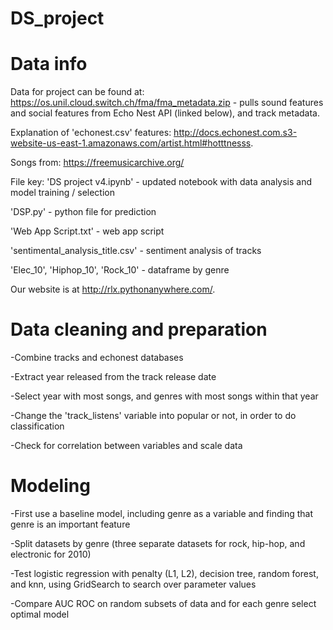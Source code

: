 # DS_project

# Data info
Data for project can be found at: https://os.unil.cloud.switch.ch/fma/fma_metadata.zip - pulls sound features and social features from Echo Nest API (linked below), and track metadata.

Explanation of 'echonest.csv' features: http://docs.echonest.com.s3-website-us-east-1.amazonaws.com/artist.html#hotttnesss.

Songs from: https://freemusicarchive.org/

File key:
'DS project v4.ipynb' - updated notebook with data analysis and model training / selection

'DSP.py' - python file for prediction

'Web App Script.txt' - web app script

'sentimental_analysis_title.csv' - sentiment analysis of tracks

'Elec_10', 'Hiphop_10', 'Rock_10' - dataframe by genre

Our website is at http://rlx.pythonanywhere.com/. 

# Data cleaning and preparation
-Combine tracks and echonest databases

-Extract year released from the track release date

-Select year with most songs, and genres with most songs within that year 

-Change the 'track_listens' variable into popular or not, in order to do classification

-Check for correlation between variables and scale data

# Modeling
-First use a baseline model, including genre as a variable and finding that genre is an important feature

-Split datasets by genre (three separate datasets for rock, hip-hop, and electronic for 2010)

-Test logistic regression with penalty (L1, L2), decision tree, random forest, and knn, using GridSearch to search over parameter values

-Compare AUC ROC on random subsets of data and for each genre select optimal model
